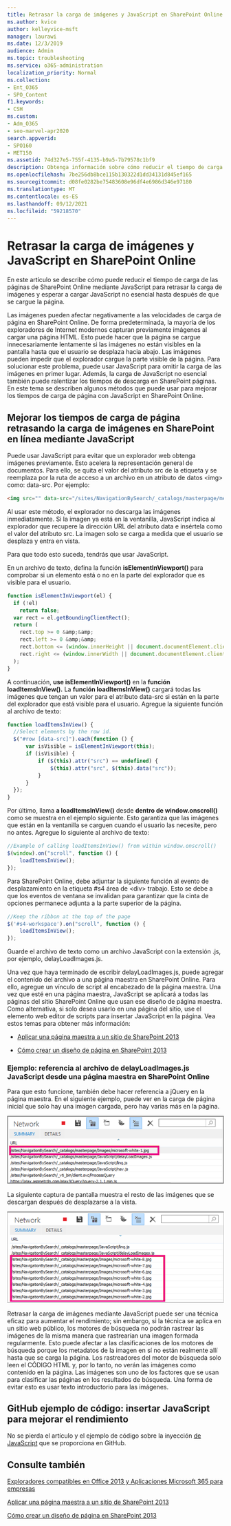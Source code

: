 ```yaml
---
title: Retrasar la carga de imágenes y JavaScript en SharePoint Online
ms.author: kvice
author: kelleyvice-msft
manager: laurawi
ms.date: 12/3/2019
audience: Admin
ms.topic: troubleshooting
ms.service: o365-administration
localization_priority: Normal
ms.collection:
- Ent_O365
- SPO_Content
f1.keywords:
- CSH
ms.custom:
- Adm_O365
- seo-marvel-apr2020
search.appverid:
- SPO160
- MET150
ms.assetid: 74d327e5-755f-4135-b9a5-7b79578c1bf9
description: Obtenga información sobre cómo reducir el tiempo de carga de SharePoint en línea mediante JavaScript para retrasar la carga de imágenes y JavaScript no esencial.
ms.openlocfilehash: 7be256db8bce115b130322d1dd34131d845ef165
ms.sourcegitcommit: d08fe0282be75483608e96df4e6986d346e97180
ms.translationtype: MT
ms.contentlocale: es-ES
ms.lasthandoff: 09/12/2021
ms.locfileid: "59218570"
---
```

# <a name="delay-loading-images-and-javascript-in-sharepoint-online"></a>Retrasar la carga de imágenes y JavaScript en SharePoint Online

En este artículo se describe cómo puede reducir el tiempo de carga de las páginas de SharePoint Online mediante JavaScript para retrasar la carga de imágenes y esperar a cargar JavaScript no esencial hasta después de que se cargue la página.
  
Las imágenes pueden afectar negativamente a las velocidades de carga de página en SharePoint Online. De forma predeterminada, la mayoría de los exploradores de Internet modernos capturan previamente imágenes al cargar una página HTML. Esto puede hacer que la página se cargue innecesariamente lentamente si las imágenes no están visibles en la pantalla hasta que el usuario se desplaza hacia abajo. Las imágenes pueden impedir que el explorador cargue la parte visible de la página. Para solucionar este problema, puede usar JavaScript para omitir la carga de las imágenes en primer lugar. Además, la carga de JavaScript no esencial también puede ralentizar los tiempos de descarga en SharePoint páginas. En este tema se describen algunos métodos que puede usar para mejorar los tiempos de carga de página con JavaScript en SharePoint Online.
  
## <a name="improve-page-load-times-by-delaying-image-loading-in-sharepoint-online-pages-by-using-javascript"></a>Mejorar los tiempos de carga de página retrasando la carga de imágenes en SharePoint en línea mediante JavaScript

Puede usar JavaScript para evitar que un explorador web obtenga imágenes previamente. Esto acelera la representación general de documentos. Para ello, se quita el valor del atributo src de la etiqueta y se reemplaza por la ruta de acceso a un archivo en un atributo de datos \<img\> como: data-src. Por ejemplo:
  
```html
<img src="" data-src="/sites/NavigationBySearch/_catalogs/masterpage/media/microsoft-white-8.jpg" />
```

Al usar este método, el explorador no descarga las imágenes inmediatamente. Si la imagen ya está en la ventanilla, JavaScript indica al explorador que recupere la dirección URL del atributo data e insértela como el valor del atributo src. La imagen solo se carga a medida que el usuario se desplaza y entra en vista.
  
Para que todo esto suceda, tendrás que usar JavaScript.
  
En un archivo de texto, defina la función **isElementInViewport()** para comprobar si un elemento está o no en la parte del explorador que es visible para el usuario.
  
```javascript
function isElementInViewport(el) {
  if (!el)
    return false;
  var rect = el.getBoundingClientRect();
  return (
    rect.top >= 0 &amp;&amp;
    rect.left >= 0 &amp;&amp;
    rect.bottom <= (window.innerHeight || document.documentElement.clientHeight) &amp;&amp;
    rect.right <= (window.innerWidth || document.documentElement.clientWidth)
  );
}
```

A continuación, **use isElementInViewport()** en la **función loadItemsInView().** La **función loadItemsInView()** cargará todas las imágenes que tengan un valor para el atributo data-src si están en la parte del explorador que está visible para el usuario. Agregue la siguiente función al archivo de texto:
  
```javascript
function loadItemsInView() {
  //Select elements by the row id.
  $("#row [data-src]").each(function () {
      var isVisible = isElementInViewport(this);
      if (isVisible) {
          if ($(this).attr("src") == undefined) {
              $(this).attr("src", $(this).data("src"));
          }
      }
  });
}
```

Por último, llama **a loadItemsInView()** desde **dentro de window.onscroll()** como se muestra en el ejemplo siguiente. Esto garantiza que las imágenes que están en la ventanilla se carguen cuando el usuario las necesite, pero no antes. Agregue lo siguiente al archivo de texto:
  
```javascript
//Example of calling loadItemsInView() from within window.onscroll()
$(window).on("scroll", function () {
    loadItemsInView();
});

```

Para SharePoint Online, debe adjuntar la siguiente función al evento de desplazamiento en la etiqueta #s4 área de \<div\> trabajo. Esto se debe a que los eventos de ventana se invalidan para garantizar que la cinta de opciones permanece adjunta a la parte superior de la página.
  
```javascript
//Keep the ribbon at the top of the page
$('#s4-workspace').on("scroll", function () {
    loadItemsInView();
});
```

Guarde el archivo de texto como un archivo JavaScript con la extensión .js, por ejemplo, delayLoadImages.js.
  
Una vez que haya terminado de escribir delayLoadImages.js, puede agregar el contenido del archivo a una página maestra en SharePoint Online. Para ello, agregue un vínculo de script al encabezado de la página maestra. Una vez que esté en una página maestra, JavaScript se aplicará a todas las páginas del sitio SharePoint Online que usan ese diseño de página maestra. Como alternativa, si solo desea usarlo en una página del sitio, use el elemento web editor de scripts para insertar JavaScript en la página. Vea estos temas para obtener más información:
  
- [Aplicar una página maestra a un sitio de SharePoint 2013](/sharepoint/dev/general-development/how-to-apply-a-master-page-to-a-site-in-sharepoint)

- [Cómo crear un diseño de página en SharePoint 2013](/sharepoint/dev/general-development/how-to-create-a-page-layout-in-sharepoint)

### <a name="example-referencing-the-javascript-delayloadimagesjs-file-from-a-master-page-in-sharepoint-online"></a>Ejemplo: referencia al archivo de delayLoadImages.js JavaScript desde una página maestra en SharePoint Online
  
Para que esto funcione, también debe hacer referencia a jQuery en la página maestra. En el siguiente ejemplo, puede ver en la carga de página inicial que solo hay una imagen cargada, pero hay varias más en la página.
  
![Captura de pantalla que muestra una imagen cargada en la página.](../media/3d177ddb-67e5-43a7-b327-c9f9566ca937.png)
  
La siguiente captura de pantalla muestra el resto de las imágenes que se descargan después de desplazarse a la vista.
  
![Captura de pantalla que muestra varias imágenes cargadas en la página.](../media/95eb2b14-f6a1-4eac-a5cb-96097e49514c.png)
  
Retrasar la carga de imágenes mediante JavaScript puede ser una técnica eficaz para aumentar el rendimiento; sin embargo, si la técnica se aplica en un sitio web público, los motores de búsqueda no podrán rastrear las imágenes de la misma manera que rastrearían una imagen formada regularmente. Esto puede afectar a las clasificaciones de los motores de búsqueda porque los metadatos de la imagen en sí no están realmente allí hasta que se carga la página. Los rastreadores del motor de búsqueda solo leen el CÓDIGO HTML y, por lo tanto, no verán las imágenes como contenido en la página. Las imágenes son uno de los factores que se usan para clasificar las páginas en los resultados de búsqueda. Una forma de evitar esto es usar texto introductorio para las imágenes.
  
## <a name="github-code-sample-injecting-javascript-to-improve-performance"></a>GitHub ejemplo de código: insertar JavaScript para mejorar el rendimiento

No se pierda el artículo y el ejemplo de código sobre la inyección [de JavaScript](https://go.microsoft.com/fwlink/p/?LinkId=524759) que se proporciona en GitHub.
  
## <a name="see-also"></a>Consulte también

[Exploradores compatibles en Office 2013 y Aplicaciones Microsoft 365 para empresas](https://support.office.com/article/57342811-0dc4-4316-b773-20082ced8a82)
  
[Aplicar una página maestra a un sitio de SharePoint 2013](/sharepoint/dev/general-development/how-to-apply-a-master-page-to-a-site-in-sharepoint)
  
[Cómo crear un diseño de página en SharePoint 2013](/sharepoint/dev/general-development/how-to-create-a-page-layout-in-sharepoint)